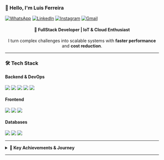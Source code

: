 ### 👋 Hello, I'm Luis Ferreira 

[![WhatsApp](https://img.shields.io/badge/WHATSAPP-%2325D366.svg?&style=for-the-badge&logo=whatsapp&logoColor=white)](https://api.whatsapp.com/send?phone=5541998017981&text=Hello%20Luis,%20I%20came%20from%20your%20github)
[![LinkedIn](https://img.shields.io/badge/linkedin-%230077B5.svg?&style=for-the-badge&logo=linkedin&logoColor=white)](https://www.linkedin.com/in/luis19nn/)
[![Instagram](https://img.shields.io/badge/Instagram-E4405F?style=for-the-badge&logo=instagram&logoColor=white)](https://www.instagram.com/uiuxluis/)
[![Gmail](https://img.shields.io/badge/Gmail-D14836?style=for-the-badge&logo=gmail&logoColor=white)](mailto:luis19nn@gmail.com)

<h4 align="center">🚀 FullStack Developer | IoT & Cloud Enthusiast</h4>

<p align="center">
  I turn complex challenges into scalable systems with <b>faster performance</b> and <b>cost reduction</b>.<br>
</p>

---

### 🛠️ Tech Stack

#### **Backend & DevOps**
![](https://img.shields.io/badge/Python-3776AB?style=for-the-badge&logo=python&logoColor=white)
![](https://img.shields.io/badge/Rust-000000?style=for-the-badge&logo=rust&logoColor=white)
![](https://img.shields.io/badge/AWS-%23FF9900.svg?style=for-the-badge&logo=amazon-aws&logoColor=white)
![](https://img.shields.io/badge/Docker-2CA5E0?style=for-the-badge&logo=docker&logoColor=white)
![](https://img.shields.io/badge/RabbitMQ-FF6600?style=for-the-badge&logo=rabbitmq&logoColor=white)

#### **Frontend**
![](https://img.shields.io/badge/TypeScript-007ACC?style=for-the-badge&logo=typescript&logoColor=white)
![](https://img.shields.io/badge/Angular-DD0031?style=for-the-badge&logo=angular&logoColor=white)
![](https://img.shields.io/badge/React-20232A?style=for-the-badge&logo=react&logoColor=61DAFB)

#### **Databases**
![](https://img.shields.io/badge/PostgreSQL-316192?style=for-the-badge&logo=postgresql&logoColor=white)
![](https://img.shields.io/badge/Redis-DC382D?style=for-the-badge&logo=redis&logoColor=white)
![](https://img.shields.io/badge/MongoDB-4EA94B?style=for-the-badge&logo=mongodb&logoColor=white)

---

<details>
<summary><b>📌 Key Achievements & Journey</b></summary>

### 🏆 Highlights
- **Scaled IoT Systems**: Built microservices handling **2M+ messages/sec** across Brazil
- **Cloud Cost Cutter**: Reduced AWS bills by **40%** via query optimization and caching
- **Legacy Modernizer**: Migrated jQuery → Angular (+60% perf) and Python → Rust critical paths
- **Data Whisperer**: Slashed report generation from 1hr → 3s for million-row datasets

### 🎓 Background
- **BSc in Systems Analysis & Development** @ UFPR
- **3+ Years** in Software Development
- **Current Focus**: Cloud Architecture (AWS) • DevSecOps • High-Load Systems

</details>

---
